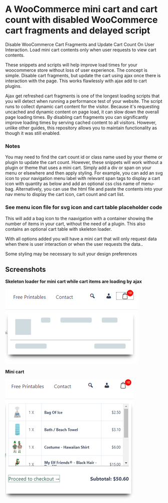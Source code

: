 # A WooCommerce mini cart and cart count with disabled WooCommerce cart fragments and delayed script
Disable WooCommerce Cart Fragments and Update Cart Count On User Interaction. Load mini cart contents only when user requests to view cart contents.

These snippets and scripts will help improve load times for your woocommerce store without loss of user experience. The concept is simple. Disable cart fragments, but update the cart using ajax once there is interaction with the page. This works flawlessly with ajax add to cart plugins.

Ajax get refreshed cart fragments is one of the longest loading scripts that you will detect when running a performance test of your website. The script runs to collect dynamic cart content for the visitor. Because it's requesting uncached and dynamic content on page load, it can slow down the overall page loading times. By disabling cart fragments you can significantly improve loading times by serving cached content to all visitors. However, unlike other guides, this repository allows you to maintain functionality as though it was still enabled.

### Notes

You may need to find the cart count id or class name used by your theme or plugin to update the cart count. However, these snippets will work without a plugin or theme that uses a mini cart. Simply add a div or span on your menu or elsewhere and then apply styling. For example, you can add an svg icon to your navigation menu label with relevant span tags to display a cart icon with quantity as below and add an optional css clss name of menu-bag. Alternatively, you can use the html file and paste the contents into your nav menu to display the cart icon, cart count and cart list.

### See menu icon file for svg icon and cart table placeholder code

This will add a bag icon to the naavigation with a container showing the number of items in your cart, without the need of a plugin. This also contains an optional cart table with skeleton loader.

With all options added you will have a mini cart that will only request data when there is user interaction or when the user requests the data..

Some styling may be necessary to suit your design preferences

## Screenshots

**Skeleton loader for mini cart while cart items are loading by ajax**

![alt text](/assets/skeleton-loader.png)

**Mini cart**

![alt text](/assets/mini-cart.png)

